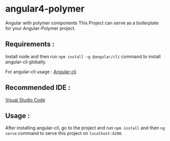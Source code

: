 # angular4-polymer
Angular with polymer components 
This Project can serve as a boilerplate for your Angular-Polymer  project.

## Requirements : 

Install node and then run `npm install –g @angular/cli` command to install angular-cli globally.

For angular-cli usage : [Angular-cli](https://github.com/angular/angular-cli/wiki)

## Recommended IDE :  

[Visual Studio Code](https://code.visualstudio.com/)

## Usage : 

After installing angular-cli, go to the project and run `npm install` and then `ng serve` command to serve this project on `localhost:4200`.
